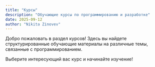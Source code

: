 ```yaml
---
title: "Курсы"
description: "Обучающие курсы по программированию и разработке"
date: 2025-09-12
author: "Nikita Zinovev"
---
```


Добро пожаловать в раздел курсов! Здесь вы найдете структурированные обучающие материалы на различные темы, связанные с программированием.

Выберите интересующий вас курс и начинайте изучение!
